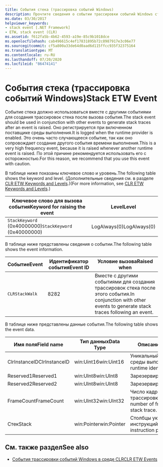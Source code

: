 ```yaml
---
title: События стека (трассировка событий Windows)
description: Прочтите сведения о событии трассировки событий Windows стека, которое следует использовать вместе с другими событиями для создания трассировок стека после возникновения события.
ms.date: 03/30/2017
helpviewer_keywords:
- stack event [.NET Framework]
- ETW, stack event (CLR)
ms.assetid: f612fa5b-4b62-4593-a19e-85c9b1018dce
ms.openlocfilehash: cab496615c4ef17831895b72c8987917e3c06e77
ms.sourcegitcommit: cf5a800a33de64d0aad6d115ffcc935f32375164
ms.translationtype: MT
ms.contentlocale: ru-RU
ms.lasthandoff: 07/20/2020
ms.locfileid: "86474141"
---
```

# <a name="stack-etw-event"></a><span data-ttu-id="09578-103">События стека (трассировка событий Windows)</span><span class="sxs-lookup"><span data-stu-id="09578-103">Stack ETW Event</span></span>
<span data-ttu-id="09578-104">Событие стека должно использоваться вместе с другими событиями для создания трассировок стека после вызова события.</span><span class="sxs-lookup"><span data-stu-id="09578-104">The stack event should be used in conjunction with other events to generate stack traces after an event is raised.</span></span> <span data-ttu-id="09578-105">Оно регистрируется при включенном поставщике среды выполнения.</span><span class="sxs-lookup"><span data-stu-id="09578-105">It is logged when the runtime provider is enabled.</span></span> <span data-ttu-id="09578-106">Это очень часто случающееся событие, так как оно сопровождает создание другого события времени выполнения.</span><span class="sxs-lookup"><span data-stu-id="09578-106">This is a very high frequency event, because it is raised whenever another runtime event is raised.</span></span> <span data-ttu-id="09578-107">По этой причине рекомендуется использовать его с осторожностью.</span><span class="sxs-lookup"><span data-stu-id="09578-107">For this reason, we recommend that you use this event with caution.</span></span>  
  
 <span data-ttu-id="09578-108">В таблице ниже показаны ключевое слово и уровень.</span><span class="sxs-lookup"><span data-stu-id="09578-108">The following table shows the keyword and level.</span></span> <span data-ttu-id="09578-109">(Дополнительные сведения см. в разделе [CLR ETW Keywords and Levels](clr-etw-keywords-and-levels.md).)</span><span class="sxs-lookup"><span data-stu-id="09578-109">(For more information, see [CLR ETW Keywords and Levels](clr-etw-keywords-and-levels.md).)</span></span>  
  
|<span data-ttu-id="09578-110">Ключевое слово для вызова события</span><span class="sxs-lookup"><span data-stu-id="09578-110">Keyword for raising the event</span></span>|<span data-ttu-id="09578-111">Level</span><span class="sxs-lookup"><span data-stu-id="09578-111">Level</span></span>|  
|-----------------------------------|-----------|  
|<span data-ttu-id="09578-112">`StackKeyword` (0x40000000)</span><span class="sxs-lookup"><span data-stu-id="09578-112">`StackKeyword` (0x40000000)</span></span>|<span data-ttu-id="09578-113">LogAlways(0)</span><span class="sxs-lookup"><span data-stu-id="09578-113">LogAlways(0)</span></span>|  
  
 <span data-ttu-id="09578-114">В таблице ниже представлены сведения о событии.</span><span class="sxs-lookup"><span data-stu-id="09578-114">The following table shows the event information.</span></span>  
  
|<span data-ttu-id="09578-115">Событие</span><span class="sxs-lookup"><span data-stu-id="09578-115">Event</span></span>|<span data-ttu-id="09578-116">Идентификатор события</span><span class="sxs-lookup"><span data-stu-id="09578-116">Event ID</span></span>|<span data-ttu-id="09578-117">Условие вызова</span><span class="sxs-lookup"><span data-stu-id="09578-117">Raised when</span></span>|  
|-----------|--------------|-----------------|  
|`CLRStackWalk`|<span data-ttu-id="09578-118">82</span><span class="sxs-lookup"><span data-stu-id="09578-118">82</span></span>|<span data-ttu-id="09578-119">Вместе с другими событиями для создания трассировок стека после этого события.</span><span class="sxs-lookup"><span data-stu-id="09578-119">In conjunction with other events to generate stack traces following an event.</span></span>|  
  
 <span data-ttu-id="09578-120">В таблице ниже представлены данные события.</span><span class="sxs-lookup"><span data-stu-id="09578-120">The following table shows the event data.</span></span>  
  
|<span data-ttu-id="09578-121">Имя поля</span><span class="sxs-lookup"><span data-stu-id="09578-121">Field name</span></span>|<span data-ttu-id="09578-122">Тип данных</span><span class="sxs-lookup"><span data-stu-id="09578-122">Data Type</span></span>|<span data-ttu-id="09578-123">Описание</span><span class="sxs-lookup"><span data-stu-id="09578-123">Description</span></span>|  
|----------------|---------------|-----------------|  
|<span data-ttu-id="09578-124">ClrInstanceID</span><span class="sxs-lookup"><span data-stu-id="09578-124">ClrInstanceID</span></span>|<span data-ttu-id="09578-125">win:Uint16</span><span class="sxs-lookup"><span data-stu-id="09578-125">win:Uint16</span></span>|<span data-ttu-id="09578-126">Уникальный идентификатор среды выполнения.</span><span class="sxs-lookup"><span data-stu-id="09578-126">Unique runtime identifier.</span></span>|  
|<span data-ttu-id="09578-127">Reserved1</span><span class="sxs-lookup"><span data-stu-id="09578-127">Reserved1</span></span>|<span data-ttu-id="09578-128">win:UInt8</span><span class="sxs-lookup"><span data-stu-id="09578-128">win:UInt8</span></span>|<span data-ttu-id="09578-129">Зарезервировано.</span><span class="sxs-lookup"><span data-stu-id="09578-129">Reserved.</span></span>|  
|<span data-ttu-id="09578-130">Reserved2</span><span class="sxs-lookup"><span data-stu-id="09578-130">Reserved2</span></span>|<span data-ttu-id="09578-131">win:UInt8</span><span class="sxs-lookup"><span data-stu-id="09578-131">win:UInt8</span></span>|<span data-ttu-id="09578-132">Зарезервировано.</span><span class="sxs-lookup"><span data-stu-id="09578-132">Reserved.</span></span>|  
|<span data-ttu-id="09578-133">FrameCount</span><span class="sxs-lookup"><span data-stu-id="09578-133">FrameCount</span></span>|<span data-ttu-id="09578-134">win:UInt32</span><span class="sxs-lookup"><span data-stu-id="09578-134">win:UInt32</span></span>|<span data-ttu-id="09578-135">Число кадров в трассировке стека.</span><span class="sxs-lookup"><span data-stu-id="09578-135">The number of frames in the stack trace.</span></span>|  
|<span data-ttu-id="09578-136">Стек</span><span class="sxs-lookup"><span data-stu-id="09578-136">Stack</span></span>|<span data-ttu-id="09578-137">win:Pointer</span><span class="sxs-lookup"><span data-stu-id="09578-137">win:Pointer</span></span>|<span data-ttu-id="09578-138">Столбцы указателей инструкций.</span><span class="sxs-lookup"><span data-stu-id="09578-138">Columns of instruction pointers.</span></span>|  
  
## <a name="see-also"></a><span data-ttu-id="09578-139">См. также раздел</span><span class="sxs-lookup"><span data-stu-id="09578-139">See also</span></span>

- [<span data-ttu-id="09578-140">События трассировки событий Windows в среде CLR</span><span class="sxs-lookup"><span data-stu-id="09578-140">CLR ETW Events</span></span>](clr-etw-events.md)
